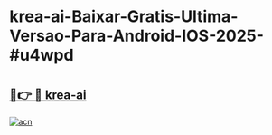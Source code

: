# krea-ai-Baixar-Gratis-Ultima-Versao-Para-Android-IOS-2025-#u4wpd

# <h2><a href="https://ainizakaria.my?title=krea-ai&ref=22M">🔗👉 🔴 krea-ai</a></h2>

[![acn](https://github.com/user-attachments/assets/0f9c940e-d8b0-45ae-aac7-cd30a18b3e1c)](https://ainizakaria.my?title=krea-ai&ref=22M)


